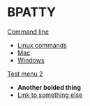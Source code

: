 BPATTY
======

[Command line]()

- [Linux commands](command_line/linux/index.md)
-	[Mac](command_line/mac/index.md)
-	[Windows](command_line/windows/index.md)

[Test menu 2]()

- **Another bolded thing**
- [Link to something else](https://yahoo.com)
